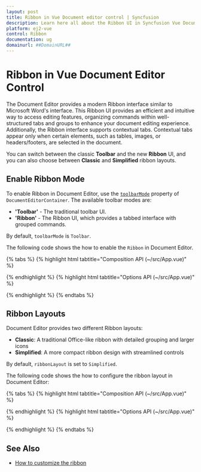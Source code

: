 ```yaml
---
layout: post
title: Ribbon in Vue Document editor control | Syncfusion
description: Learn here all about the Ribbon UI in Syncfusion Vue Document editor control, how to switch between Ribbon and Toolbar modes.
platform: ej2-vue
control: Ribbon
documentation: ug
domainurl: ##DomainURL##
---
```


# Ribbon in Vue Document Editor Control

The Document Editor provides a modern Ribbon interface similar to Microsoft Word's interface. This Ribbon UI provides an efficient and intuitive way to access editing features, organizing commands within well-structured tabs and groups to enhance your document editing experience. Additionally, the Ribbon interface supports contextual tabs. Contextual tabs appear only when certain elements, such as tables, images, or headers/footers, are selected in the document.

You can switch between the classic **Toolbar** and the new **Ribbon** UI, and you can also choose between **Classic** and **Simplified** ribbon layouts.

## Enable Ribbon Mode

To enable Ribbon in Document Editor, use the [`toolbarMode`](https://ej2.syncfusion.com/vue/documentation/api/document-editor-container/#toolbarmode) property of `DocumentEditorContainer`. The available toolbar modes are:

- **'Toolbar'** - The traditional toolbar UI.
- **'Ribbon'** - The Ribbon UI, which provides a tabbed interface with grouped commands.

By default, `toolbarMode` is `Toolbar`.

The following code shows the how to enable the `Ribbon` in Document Editor.

{% tabs %}
{% highlight html tabtitle="Composition API (~/src/App.vue)" %}

<template>
    <div class="control-section">
        <ejs-documenteditorcontainer ref="doceditcontainer" :toolbarMode="'Ribbon'"
        :serviceUrl="hostUrl" :enableToolbar='true' height='600px'></ejs-documenteditorcontainer>
    </div>
</template>
<script setup>
import { DocumentEditorContainerComponent, Toolbar, Ribbon } from "@syncfusion/ej2-vue-documenteditor";
import { onMounted, ref } from 'vue';

const documenteditorcontainer = ref(null);
provide('DocumentEditorContainer', [Toolbar, Ribbon]);
onMounted(function () {
   var obj = this.$refs.doceditcontainer.ej2Instances.documentEditor;  
})
</script>

{% endhighlight %}
{% highlight html tabtitle="Options API (~/src/App.vue)" %}

<template>
    <div class="control-section">
        <ejs-documenteditorcontainer ref="doceditcontainer" :toolbarMode="'Ribbon'"
        :serviceUrl="hostUrl" :enableToolbar='true' height='600px'></ejs-documenteditorcontainer>
    </div>
</template>

<script>
import { DocumentEditorContainerComponent, Toolbar, Ribbon } from "@syncfusion/ej2-vue-documenteditor";
export default {
    components: {
        'ejs-documenteditorcontainer':DocumentEditorContainerComponent,
    },
    provide: {
        DocumentEditorContainer: [Toolbar, Ribbon]
    },
    mounted() {
        var obj = this.$refs.doceditcontainer.ej2Instances.documentEditor;  
    }
};
</script>

{% endhighlight %}
{% endtabs %}

## Ribbon Layouts

Document Editor provides two different Ribbon layouts:

- **Classic**: A traditional Office-like ribbon with detailed grouping and larger icons
- **Simplified**: A more compact ribbon design with streamlined controls

By default, `ribbonLayout` is set to `Simplified`. 

The following code shows the how to configure the ribbon layout in Document Editor:

{% tabs %}
{% highlight html tabtitle="Composition API (~/src/App.vue)" %}

<template>
    <div class="control-section">
        <ejs-documenteditorcontainer ref="doceditcontainer" :toolbarMode="'Ribbon'" :ribbonLayout="'Classic'"
        :serviceUrl="hostUrl" :enableToolbar='true' height='600px'></ejs-documenteditorcontainer>
    </div>
</template>
<script setup>
import { DocumentEditorContainerComponent, Toolbar, Ribbon } from "@syncfusion/ej2-vue-documenteditor";
import { onMounted, ref } from 'vue';

const documenteditorcontainer = ref(null);
provide('DocumentEditorContainer', [Toolbar, Ribbon]);
onMounted(function () {
   var obj = this.$refs.doceditcontainer.ej2Instances.documentEditor;  
})
</script>

{% endhighlight %}
{% highlight html tabtitle="Options API (~/src/App.vue)" %}

<template>
    <div class="control-section">
        <ejs-documenteditorcontainer ref="doceditcontainer" :toolbarMode="'Ribbon'" :ribbonLayout="'Classic'"
        :serviceUrl="hostUrl" :enableToolbar='true' height='600px'></ejs-documenteditorcontainer>
    </div>
</template>

<script>
import { DocumentEditorContainerComponent, Toolbar, Ribbon } from "@syncfusion/ej2-vue-documenteditor";
export default {
    components: {
        'ejs-documenteditorcontainer':DocumentEditorContainerComponent,
    },
    provide: {
        DocumentEditorContainer: [Toolbar, Ribbon]
    },
    mounted() {
        var obj = this.$refs.doceditcontainer.ej2Instances.documentEditor;  
    }
};
</script>

{% endhighlight %}
{% endtabs %}

## See Also

* [How to customize the ribbon](../document-editor/how-to/customize-ribbon)